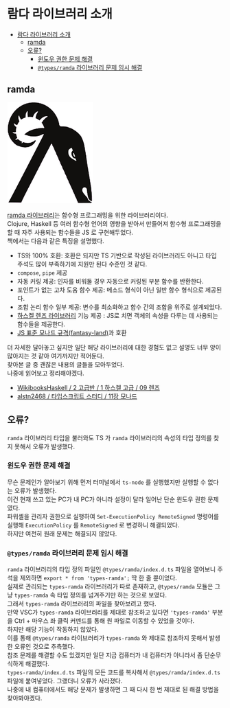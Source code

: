 # 람다 라이브러리 소개

- [람다 라이브러리 소개](#람다-라이브러리-소개)
  - [ramda](#ramda)
  - [오류?](#오류)
    - [윈도우 권한 문제 해결](#윈도우-권한-문제-해결)
    - [`@types/ramda` 라이브러리 문제 임시 해결](#typesramda-라이브러리-문제-임시-해결)

## ramda

![ramda 라이브러리 공식 로고](ramdaFilled_200x235.png)

[ramda 라이브러리](https://ramdajs.com/)는 함수형 프로그래밍을 위한 라이브러리이다.  
Clojure, Haskell 등 여러 함수형 언어의 영향을 받아서 만들어져 함수형 프로그래밍을 할 때 자주 사용되는 함수들을 JS 로 구현해두었다.  
책에서는 다음과 같은 특징을 설명했다.

- TS와 100% 호환: 호환은 되지만 TS 기반으로 작성된 라이브러리도 아니고 타입 주석도 많이 부족하기에 지원만 된다 수준인 것 같다.
- `compose`, `pipe` 제공
- 자동 커링 제공: 인자를 비워둘 경우 자동으로 커링된 부분 함수를 반환한다.
- 포인트가 없는 고차 도움 함수 제공: 메소드 형식이 아닌 일반 함수 형식으로 제공된다.
- 조합 논리 함수 일부 제공: 변수를 최소화하고 함수 간의 조합을 위주로 설계되었다.
- [하스켈 렌즈 라이브러리](https://hackage.haskell.org/package/lens) 기능 제공 : JS로 치면 객체의 속성을 다루는 데 사용되는 함수들을 제공한다.
- [JS 표준 모나드 규격(fantasy-land)](https://github.com/fantasyland/fantasy-land)과 호환

더 자세한 달아놓고 싶지만 일단 해당 라이브러리에 대한 경험도 없고 설명도 너무 양이 많아지는 것 같아 여기까지만 적어둔다.  
찾아본 글 중 괜찮은 내용의 글들을 모아두었다.  
나중에 읽어보고 정리해야겠다.

- [WikibooksHaskell / 2 고급반 / 1 하스켈 고급 / 09 렌즈](https://wikidocs.net/4218)
- [alstn2468 / 타입스크립트 스터디 / 11장 모나드](https://github.com/alstn2468/typescript-programming-study/blob/master/Summary/ms/Chapter_11/11.md)

## 오류?

`ramda` 라이브러리 타입을 불러와도 TS 가 `ramda` 라이브러리의 속성의 타입 정의를 찾지 못해서 오류가 발생했다.

### 윈도우 권한 문제 해결

무슨 문제인가 알아보기 위해 먼저 터미널에서 `ts-node` 를 실행했지만 실행할 수 없다는 오류가 발생했다.  
이건 현재 쓰고 있는 PC가 내 PC가 아니라 설정이 달라 일어난 단순 윈도우 권한 문제였다.  
파워셸을 관리자 권한으로 실행하여 `Set-ExecutionPolicy RemoteSigned` 명령어를 실행해 `ExecutionPolicy` 를 `RemoteSigned` 로 변경하니 해결되었다.  
하지만 여전히 원래 문제는 해결되지 않았다.

### `@types/ramda` 라이브러리 문제 임시 해결

`ramda` 라이브러리의 타입 정의 파일인 `@types/ramda/index.d.ts` 파일을 열어보니 주석을 제외하면 `export * from 'types-ramda';` 딱 한 줄 뿐이었다.  
실제로 관리되는 `types-ramda` 라이브러리가 따로 존재하고, `@types/ramda` 모듈은 그냥 `types-ramda` 속 타입 정의를 넘겨주기만 하는 것으로 보였다.  
그래서 `types-ramda` 라이브러리의 파일을 찾아보려고 했다.  
만약 VSC가 `types-ramda` 라이브러리를 제대로 참조하고 있다면 `'types-ramda'` 부분을 Ctrl + 마우스 좌 클릭 커멘드를 통해 원 파일로 이동할 수 있었을 것이다.  
하지만 해당 기능이 작동하지 않았다.  
이를 통해 `@types/ramda` 라이브러리가 `types-ramda` 와 제대로 참조하지 못해서 발생한 오류인 것으로 추측했다.  
참조 문제를 해결할 수도 있겠지만 일단 지금 컴퓨터가 내 컴퓨터가 아니라서 좀 단순무식하게 해결했다.  
`types-ramda/index.d.ts` 파일의 모든 코드를 복사해서 `@types/ramda/index.d.ts` 파일에 붙여넣었다.
그랬더니 오류가 사라졌다.  
나중에 내 컴퓨터에서도 해당 문제가 발생하면 그 때 다시 한 번 제대로 된 해결 방법을 찾아봐야겠다.
